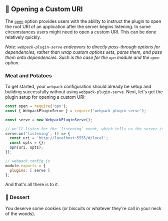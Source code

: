 ## 🍲 Opening a Custom URI

The [`open`](https://github.com/shellscape/webpack-plugin-serve#open) option provides users with the ability to instruct the plugin to open the root URI of an application after the server begins listening. In some circumstances users might need to open a custom URI. This can be done relatively quickly.

_Note: `webpack-plugin-serve` endeavors to directly pass-through options for dependencies, rather than wrap custom options sets, parse them, and pass them onto dependencies. Such is the case for the `opn` module and the `open` option._

### Meat and Potatoes

To get started, your `webpack` configuration should already be setup and building successfully without using `webpack-plugin-serve`. Next, let's get the plugin setup for opening a custom URI:

```js
const open = require('opn');
const { WebpackPluginServe } = require('webpack-plugin-serve');

const serve = new WebpackPluginServe();

// we'll listen for the `listening` event, which tells us the server is up and running
serve.on('listening', () => {
  const uri = 'http://localhost:5555/#/local';
  const opts = {};
  opn(uri, opts);
});

// webpack.config.js
module.exports = {
  plugins: [ serve ]
};
```

And that's all there is to it.

### 🍰 Dessert

You deserve some cookies (or biscuits or whatever they're call in your neck of the woods).
